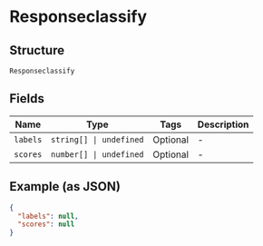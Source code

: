 
# Responseclassify

## Structure

`Responseclassify`

## Fields

| Name | Type | Tags | Description |
|  --- | --- | --- | --- |
| `labels` | `string[] \| undefined` | Optional | - |
| `scores` | `number[] \| undefined` | Optional | - |

## Example (as JSON)

```json
{
  "labels": null,
  "scores": null
}
```

